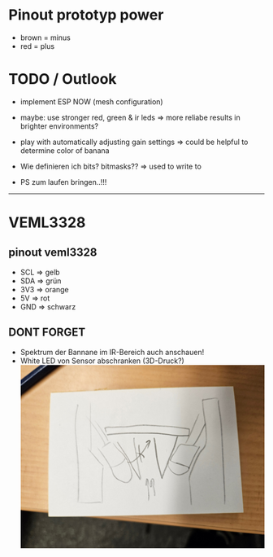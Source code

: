# Pinout prototyp power

- brown = minus
- red = plus

# TODO / Outlook

- implement ESP NOW (mesh configuration)
- maybe: use stronger red, green & ir leds => more reliabe results in brighter environments?
- play with automatically adjusting gain settings => could be helpful to determine color of banana

- Wie definieren ich bits? bitmasks?? => used to write to

- PS zum laufen bringen..!!!

---

# VEML3328

## pinout veml3328

- SCL => gelb
- SDA => grün
- 3V3 => orange
- 5V => rot
- GND => schwarz

## DONT FORGET

- Spektrum der Bannane im IR-Bereich auch anschauen!
- White LED von Sensor abschranken (3D-Druck?) ![3D Print](assets/white_led_3dprint.jpg)
